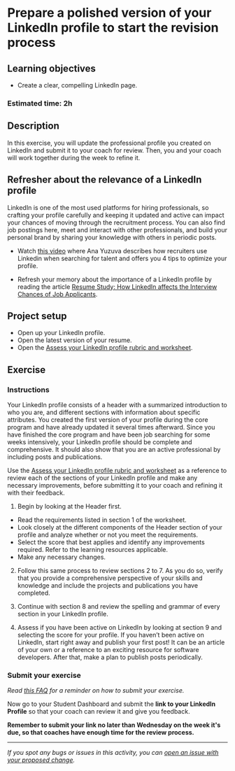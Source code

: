 # Prepare a polished version of your LinkedIn profile to start the revision process

## **Learning objectives**

- Create a clear, compelling LinkedIn page.

### **Estimated time:  2h**

## **Description**

In this exercise, you will update the professional profile you created on LinkedIn and submit it to your coach for review. Then, you and your coach will work together during the week to refine it.

## Refresher about the relevance of a LinkedIn profile 

LinkedIn is one of the most used platforms for hiring professionals, so crafting your profile carefully and keeping it updated and active can impact your chances of moving through the recruitment process. You can also find job postings here, meet and interact with other professionals, and build your personal brand by sharing your knowledge with others in periodic posts.

- Watch [this video](https://www.loom.com/share/34dc0ab9016546e49df5e8d41b01f0ee) where Ana Yuzuva describes how recruiters use Linkedin when searching for talent and offers you 4 tips to optimize your profile.

- Refresh your memory about the importance of a LinkedIn profile by reading the article [Resume Study: How LinkedIn affects the Interview Chances of Job Applicants](https://www.resumego.net/research/linkedin-interview-chances/).


## Project setup

- Open up your LinkedIn profile.
- Open the latest version of your resume. 
- Open the [Assess your LinkedIn profile rubric and worksheet](https://docs.google.com/document/d/1W-BN3mKAyJAn-Kdw4QuyZU-MiF6TIG1PZrSv4Hdjcug/edit#heading=h.49ezt9nvjk6d​​).

## **Exercise**

### **Instructions**

Your LinkedIn profile consists of a header with a summarized introduction to who you are, and different sections with information about specific attributes. You created the first version of your profile during the core program and have already updated it several times afterward. Since you have finished the core program and have been job searching for some weeks intensively, your LinkedIn profile should be complete and comprehensive. It should also show that you are an active professional by including posts and publications.  

Use the [Assess your LinkedIn profile rubric and worksheet](https://docs.google.com/document/d/1W-BN3mKAyJAn-Kdw4QuyZU-MiF6TIG1PZrSv4Hdjcug/edit#heading=h.49ezt9nvjk6d​​) as a reference to review each of the sections of your LinkedIn profile and make any necessary improvements, before submitting it to your coach and refining it with their feedback.

1. Begin by looking at the Header first.
- Read the requirements listed in section 1 of the worksheet.
- Look closely at the different components of the Header section of your profile and analyze whether or not you meet the requirements.
- Select the score that best applies and identify any improvements required. Refer to the learning resources applicable.
- Make any necessary changes.

2. Follow this same process to review sections 2 to 7. As you do so, verify that you provide a comprehensive perspective of your skills and knowledge and include the projects and publications you have completed. 

3. Continue with section 8 and review the spelling and grammar of every section in your LinkedIn profile.

4. Assess if you have been active on LinkedIn by looking at section 9 and selecting the score for your profile. If you haven’t been active on LinkedIn, start right away and publish your first post! It can be an article of your own or a reference to an exciting resource for software developers. After that, make a plan to publish posts periodically.
 

### Submit your exercise

*Read [this FAQ](https://microverse.zendesk.com/hc/en-us/articles/360061344234) for a reminder on how to submit your exercise.* 

Now go to your Student Dashboard and submit the **link to your LinkedIn Profile** so that your coach can review it and give you feedback. 

**Remember to submit your link no later than Wednesday on the week it's due, so that coaches have enough time for the review process.**


------

_If you spot any bugs or issues in this activity, you can [open an issue with your proposed change](https://github.com/microverseinc/curriculum-transversal-skills/blob/main/git-github/articles/open_issue.md)._
